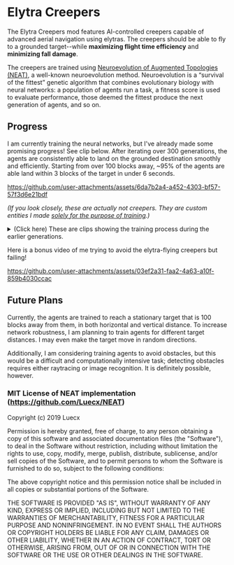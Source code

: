 
# Elytra Creepers

The Elytra Creepers mod features AI-controlled creepers capable of advanced aerial navigation using elytras. The creepers should be able to fly to a grounded target--while **maximizing flight time efficiency** and **minimizing fall damage**.

The creepers are trained using [Neuroevolution of Augmented Topologies (NEAT)](https://en.wikipedia.org/wiki/Neuroevolution_of_augmenting_topologies), a well-known neuroevolution method. Neuroevolution is a “survival of the fittest” genetic algorithm that combines evolutionary biology with neural networks: a population of agents run a task, a fitness score is used to evaluate performance, those deemed the fittest produce the next generation of agents, and so on.

## Progress
I am currently training the neural networks, but I've already made some promising progress! See clip below. After iterating over 300 generations, the agents are consistently able to land on the grounded destination smoothly and efficiently. Starting from over 100 blocks away, ~95% of the agents are able land within 3 blocks of the target in under 6 seconds.

https://github.com/user-attachments/assets/6da7b2a4-a452-4303-bf57-57f3d6e21bdf

_(If you look closely, these are actually not creepers. They are custom entities I made [solely for the purpose of training](https://github.com/wleethecoder/Elytra-Creepers-Minecraft-Mod/issues/25).)_

<details> 
  <summary>(Click here) These are clips showing the training process during the earlier generations.</summary>

https://github.com/user-attachments/assets/43966ebc-b96e-4030-8fa6-a90540f2a580



https://github.com/user-attachments/assets/8aa95f54-1322-4c1a-90ae-a275c9ef7220

Convergence was achieved around Generation 180.


https://github.com/user-attachments/assets/725cfdda-0aeb-4e93-a96c-6f7695f431f0



https://github.com/user-attachments/assets/a2fbea35-dc06-4bcc-a471-0e0aa655a82b



https://github.com/user-attachments/assets/1bbf4e96-a5a1-4d7a-b89a-a5399542d0c6



https://github.com/user-attachments/assets/96a6654f-ebbe-4c78-adb0-d05c360c79a7

For Generation 1, the agents get to their target very quickly, but they take massive fall damage, which is suboptimal.
</details>


Here is a bonus video of me trying to avoid the elytra-flying creepers but failing!

https://github.com/user-attachments/assets/03ef2a31-faa2-4a63-a10f-859b4030ccac

## Future Plans

Currently, the agents are trained to reach a stationary target that is 100 blocks away from them, in both horizontal and vertical distance. To increase network robustness, I am planning to train agents for different target distances. I may even make the target move in random directions. 

Additionally, I am considering training agents to avoid obstacles, but this would be a difficult and computationally intensive task; detecting obstacles requires either raytracing or image recognition. It is definitely possible, however.

### MIT License of NEAT implementation (https://github.com/Luecx/NEAT)

Copyright (c) 2019 Luecx

Permission is hereby granted, free of charge, to any person obtaining a copy
of this software and associated documentation files (the "Software"), to deal
in the Software without restriction, including without limitation the rights
to use, copy, modify, merge, publish, distribute, sublicense, and/or sell
copies of the Software, and to permit persons to whom the Software is
furnished to do so, subject to the following conditions:

The above copyright notice and this permission notice shall be included in all
copies or substantial portions of the Software.

THE SOFTWARE IS PROVIDED "AS IS", WITHOUT WARRANTY OF ANY KIND, EXPRESS OR
IMPLIED, INCLUDING BUT NOT LIMITED TO THE WARRANTIES OF MERCHANTABILITY,
FITNESS FOR A PARTICULAR PURPOSE AND NONINFRINGEMENT. IN NO EVENT SHALL THE
AUTHORS OR COPYRIGHT HOLDERS BE LIABLE FOR ANY CLAIM, DAMAGES OR OTHER
LIABILITY, WHETHER IN AN ACTION OF CONTRACT, TORT OR OTHERWISE, ARISING FROM,
OUT OF OR IN CONNECTION WITH THE SOFTWARE OR THE USE OR OTHER DEALINGS IN THE
SOFTWARE.
